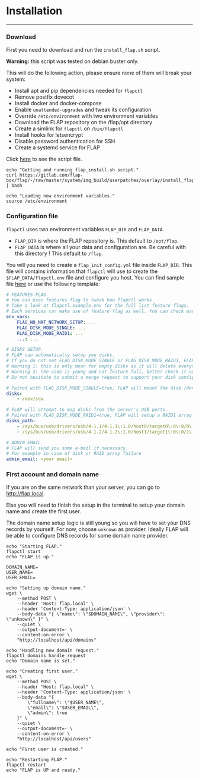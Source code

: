 # Installation

---

### Download

First you need to download and run the `install_flap.sh` script.

**Warning:** this script was tested on debian buster only.

This will do the following action, please ensure none of them will break your system:

-   Install apt and pip dependencies needed for `flapctl`
-   Remove postfix dovecot
-   Install docker and docker-compose
-   Enable `unattended-upgrades` and tweak its configuration
-   Override `/etc/environment` with two environment variables
-   Download the FLAP repository on the /flap/opt directory
-   Create a simlink for `flapctl` on `/bin/flapctl`
-   Install hooks for letsencrypt
-   Disable password authentication for SSH
-   Create a systemd service for FLAP

Click [here](https://gitlab.com/flap-box/flap/-/raw/master/system/img_build/userpatches/overlay/install_flap.sh) to see the script file.

```shell
echo "Getting and running flap_install.sh script."
curl https://gitlab.com/flap-box/flap/-/raw/master/system/img_build/userpatches/overlay/install_flap.sh | bash

echo "Loading new environment variables."
source /etc/environment
```

### Configuration file

`flapctl` uses two environment variables `FLAP_DIR` and `FLAP_DATA`.

-   `FLAP_DIR` is where the FLAP repository is. This default to `/opt/flap`.
-   `FLAP_DATA` is where all your data and configuration are. Be careful with this directory ! This default to `/flap`.

You will you need to create a `flap_init_config.yml` file inside `FLAP_DIR`. This file will contains information that `flapctl` will use to create the `$FLAP_DATA/flapctl.env` file and configure you host. You can find sample file [here](https://gitlab.com/flap-box/flap/-/tree/master/system/plaforms_init_config) or use the following template:

```yaml
# FEATURES FLAG.
# You can uses features flag to tweak how flapctl works.
# Take a look at flapctl.example.env for the full list feature flags.
# Each services can make use of feature flag as well. You can check each services flags.env files.
env_vars:
    FLAG_NO_NAT_NETWORK_SETUP: ...
    FLAG_DISK_MODE_SINGLE: ...
    FLAG_DISK_MODE_RAID1: ...
    ...: ...

# DISKS SETUP.
# FLAP can automatically setup you disks.
# If you do not set FLAG_DISK_MODE_SINGLE or FLAG_DISK_MODE_RAID1, FLAP will simply store the data on you system disk.
# Warning 1: this is only mean for empty disks as it will delete everything.
# Warning 2: the code is young and not feature full, better check it out to understand what it does (See disks.sh).
# Do not hesitate to submit a merge request to support your disk configuration.

# Paired with FLAG_DISK_MODE_SINGLE=true, FLAP will mount the disk /dev/sda on $FLAP_DATA to store the data.
disks:
    - /dev/sda

# FLAP will attempt to map disks from the server's USB ports.
# Paired with FLAG_DISK_MODE_RAID1=true, FLAP will setup a RAID1 array with the mapped disks.
disks_path:
    - /sys/bus/usb/drivers/usb/4-1.1/4-1.1\:1.0/host0/target0\:0\:0/0\:0\:0\:0/block
    - /sys/bus/usb/drivers/usb/4-1.2/4-1.2\:1.0/host1/target1\:0\:0/1\:0\:0\:0/block

# ADMIN EMAIL.
# FLAP will send you some e-mail if necessary.
# For example in case of disk or RAID array failure
admin_email: <your email>
```

### First account and domain name

If you are on the same network than your server, you can go to http://flap.local.

Else you will need to finish the setup in the terminal to setup your domain name and create the first user.

The domain name setup logic is still young so you will have to set your DNS records by yourself. For now, choose `unknown` as provider. Ideally FLAP will be able to configure DNS records for some domain name provider.

```shell
echo "Starting FLAP."
flapctl start
echo "FLAP is up."

DOMAIN_NAME=
USER_NAME=
USER_EMAIL=

echo "Setting up domain name."
wget \
    --method POST \
    --header 'Host: flap.local' \
    --header 'Content-Type: application/json' \
    --body-data "{ \"name\": \"$DOMAIN_NAME\", \"provider\": \"unknown\" }" \
    --quiet \
    --output-document=- \
    --content-on-error \
    "http://localhost/api/domains"

echo "Handling new domain request."
flapctl domains handle_request
echo "Domain name is set."

echo "Creating first user."
wget \
    --method POST \
    --header "Host: flap.local" \
    --header 'Content-Type: application/json' \
    --body-data "{
        \"fullname\": \"$USER_NAME\",
        \"email\": \"$USER_EMAIL\",
        \"admin\": true
    }" \
    --quiet \
    --output-document=- \
    --content-on-error \
    "http://localhost/api/users"

echo "First user is created."

echo "Restarting FLAP."
flapctl restart
echo "FLAP is UP and ready."
```
